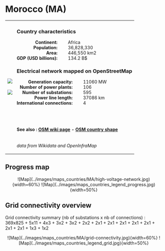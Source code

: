 # Morocco (MA)

<table width="90%">
<tr>
<td>
<img src="http://commons.wikimedia.org/wiki/Special:FilePath/Flag%20of%20Morocco.svg" width="250">
<br><br>
<img src="http://commons.wikimedia.org/wiki/Special:FilePath/Morocco%20WS-excluded%20%28orthographic%20projection%29.svg" width="250"></td>
<td>
<h3>Country characteristics</h3>
<div style="display: inline-block;text-align:right;margin-right:30px;font-weight: bold;">
Continent:<br>Population:<br>Area:<br>GDP (USD billions):
</div>
<div style="display: inline-block;">
Africa<br>36,828,330<br>446,550 km2<br>134.2 B$
</div>
<h3>Electrical network mapped on OpenStreetMap</h3>
<div style="display: inline-block;text-align:right;margin-right:30px;font-weight: bold;">Generation capacity:<br>
Number of power plants:<br>
Number of substations:<br>
Power line length:<br>
International connections:<br>
</div>
<div style="display: inline-block;">11060 MW<br>
106<br>
595<br>
37086 km<br>
4<br>
</div>

<br><br><h4>See also :
<a href="https://wiki.openstreetmap.org/wiki/Power_networks/Morocco" target="_blank">OSM wiki page</a> -
<a href="https://openstreetmap.org/relation/3630439" target="_blank">OSM country shape</a>
</h4>

<br><i>data from Wikidata and OpenInfraMap</i>
</td>
</tr>
</table>


## Progress map

<center>
![Map](../images/maps_countries/MA/high-voltage-network.jpg){width=60%}
![Map](../images/maps_countries_legend_progress.jpg){width=50%}
</center>



## Grid connectivity overview

Grid connectivity summary (nb of substations x nb of connections) :<br>369x825 + 5x11 + 4x3 + 3x2 + 3x2 + 2x2 + 2x1 + 2x1 + 2x1 + 2x1 + 2x1 + 2x1 + 2x1 + 1x3 + 1x2

<center>
![Map](../images/maps_countries/MA/grid-connectivity.jpg){width=60%}
![Map](../images/maps_countries_legend_grid.jpg){width=50%}
</center>

